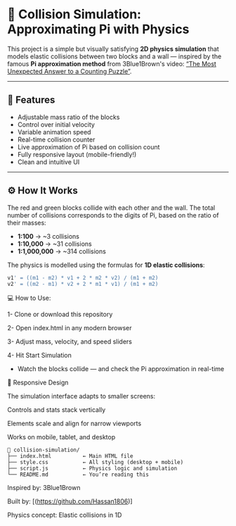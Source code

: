 # 🧮 Collision Simulation: Approximating Pi with Physics

This project is a simple but visually satisfying **2D physics simulation** that models elastic collisions between two blocks and a wall — inspired by the famous **Pi approximation method** from 3Blue1Brown's video: [“The Most Unexpected Answer to a Counting Puzzle”](https://youtu.be/jsYwFizhncE).

---

## 🚀 Features

- Adjustable mass ratio of the blocks  
- Control over initial velocity  
- Variable animation speed  
- Real-time collision counter  
- Live approximation of Pi based on collision count  
- Fully responsive layout (mobile-friendly!)  
- Clean and intuitive UI

---

## ⚙️ How It Works

The red and green blocks collide with each other and the wall. The total number of collisions corresponds to the digits of Pi, based on the ratio of their masses:

- **1:100** → ~3 collisions  
- **1:10,000** → ~31 collisions  
- **1:1,000,000** → ~314 collisions

The physics is modelled using the formulas for **1D elastic collisions**:

``` js
v1' = ((m1 - m2) * v1 + 2 * m2 * v2) / (m1 + m2)
v2' = ((m2 - m1) * v2 + 2 * m1 * v1) / (m1 + m2)
```


💻 How to Use:

1- Clone or download this repository

2- Open index.html in any modern browser

3- Adjust mass, velocity, and speed sliders

4- Hit Start Simulation

- Watch the blocks collide — and check the Pi approximation in real-time


📱 Responsive Design

The simulation interface adapts to smaller screens:

Controls and stats stack vertically

Elements scale and align for narrow viewports

Works on mobile, tablet, and desktop


````
📁 collision-simulation/
├── index.html          ← Main HTML file
├── style.css           ← All styling (desktop + mobile)
├── script.js           ← Physics logic and simulation
└── README.md           ← You’re reading this
````


Inspired by: 3Blue1Brown

Built by: [(https://github.com/Hassan1806)]

Physics concept: Elastic collisions in 1D

